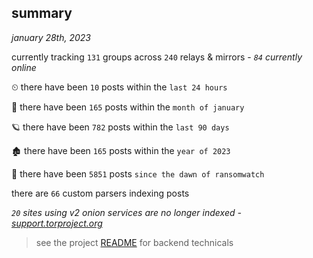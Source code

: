 
## summary
_january 28th, 2023_

currently tracking `131` groups across `240` relays & mirrors - _`84` currently online_

⏲ there have been `10` posts within the `last 24 hours`

🦈 there have been `165` posts within the `month of january`

🪐 there have been `782` posts within the `last 90 days`

🏚 there have been `165` posts within the `year of 2023`

🦕 there have been `5851` posts `since the dawn of ransomwatch`

there are `66` custom parsers indexing posts

_`20` sites using v2 onion services are no longer indexed - [support.torproject.org](https://support.torproject.org/onionservices/v2-deprecation/)_

> see the project [README](https://github.com/joshhighet/ransomwatch#ransomwatch--) for backend technicals
